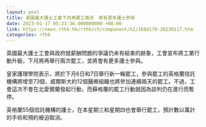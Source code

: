 ```yaml
---
layout: post
title: 英國最大護士工會下月再罷工兩天　將有更多護士參與
date: 2023-01-17 05:21:36.000000000 +08:00
link: https://news.rthk.hk/rthk/ch/component/k2/1684170-20230117.htm
categories: rthk
---
```


英國最大護士工會與政府就薪酬問題的爭議仍未有結束的跡象，工會宣布將工業行動升級，下月將再舉行兩次罷工，並將會有更多護士參與。

皇家護理學院表示，將於下月6日和7日舉行新一輪罷工，參與罷工的英格蘭信託機構將增至73個，威爾斯大約12個醫療組織也將參加連續兩天的罷工。不過，工會這次不會在北愛爾蘭發起行動，而蘇格蘭的罷工行動就因為談判仍在進行而暫停。

英格蘭55個信託機構的護士，在本星期三和星期四也會舉行罷工，預計數以萬計的手術和預約被迫取消。
